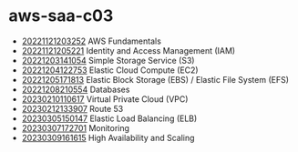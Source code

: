 # aws-saa-c03

* [20221121203252](/aws-saa-c03/20221121203252/) AWS Fundamentals
* [20221121205221](/aws-saa-c03/20221121205221/) Identity and Access Management (IAM)
* [20221203141054](/aws-saa-c03/20221203141054/) Simple Storage Service (S3)
* [20221204122753](/aws-saa-c03/20221204122753/) Elastic Cloud Compute (EC2)
* [20221205171813](/aws-saa-c03/20221205171813/) Elastic Block Storage (EBS) / Elastic File System (EFS)
* [20221208210554](/aws-saa-c03/20221208210554/) Databases 
* [20230210110617](/aws-saa-c03/20230210110617/) Virtual Private Cloud (VPC)
* [20230212133907](/aws-saa-c03/20230212133907/) Route 53
* [20230305150147](/aws-saa-c03/20230305150147/) Elastic Load Balancing (ELB)
* [20230307172701](/aws-saa-c03/20230307172701/) Monitoring
* [20230309161615](/aws-saa-c03/20230309161615/) High Availability and Scaling
